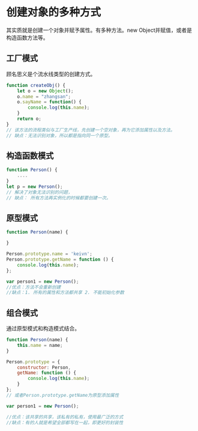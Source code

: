 
# 创建对象的多种方式
其实质就是创建一个对象并赋予属性。有多种方法。new Object并赋值，或者是构造函数方法等。

## 工厂模式
顾名思义是个流水线类型的创建方式。
```js
function createObj() {
    let o = new Object();
    o.name = "zhangsan";
    o.sayName = function() {
        console.log(this.name);
    }
    return o;
}
// 该方法的流程类似与工厂生产线，先创建一个空对象，再为它添加属性以及方法。
// 缺点：无法识别对象，所以都是指向同一个原型。
```
## 构造函数模式

```js
function Person() {
    ....
}
let p = new Person();
// 解决了对象无法识别的问题，
// 缺点： 所有方法再实例化的时候都要创建一次。
```

## 原型模式
```js
function Person(name) {

}

Person.prototype.name = 'keivn';
Person.prototype.getName = function () {
    console.log(this.name);
};

var person1 = new Person();
//优点：方法不会重新创建
//缺点：1. 所有的属性和方法都共享 2. 不能初始化参数
```
## 组合模式
通过原型模式和构造模式结合。
```js
function Person(name) {
    this.name = name;
}

Person.prototype = {
    constructor: Person,
    getName: function () {
        console.log(this.name);
    }
};
// 或者Person.prototype.getName为原型添加属性

var person1 = new Person();

//优点：该共享的共享，该私有的私有，使用最广泛的方式
//缺点：有的人就是希望全部都写在一起，即更好的封装性
```
